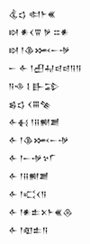 <div class='block'>
<div class='line'>𒆬𒌓 𒊕𒈨𒌍</div>
<div class='line'>𒊭 𒀭𒌋𒐊 𒃻 𒇹𒀭</div>
<div class='line'>𒊭 𒁹𒆠𒈲𒀸𒋩</div>
<div class='line'>𒀸 𒅆 𒁹𒌷𒄷𒁀𒁀𒀀𒀀</div>
<div class='line'>𒀀𒈾 𒋙 𒃲𒁉</div>
<div class='line'>𒌗𒌓 𒌋𒐋𒆚</div>
<div class='line'>𒅆𒈬 𒁹𒍝𒆍𒋢</div>
<div class='line'>𒅆 𒁹𒆠𒈲𒀸𒋩</div>
<div class='line'>𒅆 𒁹𒀸𒋩𒆳𒇲</div>
<div class='line'>𒅆 𒁹𒍝𒆍𒋢</div>
<div class='line'>𒅆 𒁹𒄣𒌋𒀀</div>
<div class='line'>𒅆 𒁹𒀭𒉺𒉽𒈨𒌍𒁲</div>
<div class='line'>𒅆 𒁹𒊏𒉺𒀀</div>
</div>